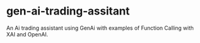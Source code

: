# gen-ai-trading-assitant
An Ai trading assistant using GenAi with examples of Function Calling with XAI and OpenAI.
